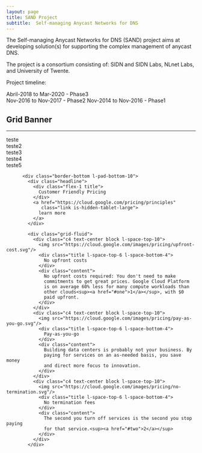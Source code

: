 ```yaml
---
layout: page
title: SAND Project
subtitle:  Self-managing Anycast Networks for DNS
---
```


The Self-managing Anycast Networks for DNS (SAND) project aims at developing solution(s) for supporting the complex management of anycast DNS.

The project is a consortium consisting of: SIDN and SIDN Labs, NLnet Labs, and University of Twente.

Project timeline:

Abril-2018  to Mar-2020 - Phase3  
Nov-2016 to Nov-2017 - Phase2 
Nov-2014 to Nov-2016 - Phase1 


<div class="container main">
    <h2 class="text-center">Grid Banner</h2>
    <hr>
    <div class="row">
        <div class="col-sm-6">
           teste
        </div>
        <div class="row col-sm-6">
            <div class="col-xs-6">
              teste2
            </div>
            <div class="col-xs-6">
              teste3
            </div>
            <div class="col-xs-6">
				teste4
            </div>
            <div class="col-xs-6">
              teste5
            </div>
        </div>
    </div>
</div>



          <div class="border-bottom l-pad-bottom-10">
            <div class="headline">
              <div class="flex-1 title">
                Customer Friendly Pricing
              </div>
              <a href="https://cloud.google.com/pricing/principles"
                 class="link is-hidden-tablet-large">
                learn more
              </a>
            </div>

            <div class="grid-fluid">
              <div class="c4 text-center block l-space-top-10">
                <img src="https://cloud.google.com/images/pricing/upfront-cost.svg"/>
                <div class="title l-space-top-6 l-space-bottom-4">
                  No upfront costs
                </div>
                <div class="content">
                  No upfront costs required: You don't need to make
                  commitments to get great prices. Google Cloud Platform
                  is on average 60% less for many compute workloads than
                  other clouds<sup><a href="#one">1</a></sup>, with $0
                  paid upfront.
                </div>
              </div>
              <div class="c4 text-center block l-space-top-10">
                <img src="https://cloud.google.com/images/pricing/pay-as-you-go.svg"/>
                <div class="title l-space-top-6 l-space-bottom-4">
                  Pay-as-you-go
                </div>
                <div class="content">
                  Building data centers is probably not your business. By
                  paying for services on an as-needed basis, you save money
                  and direct more focus to innovation.
                </div>
              </div>
              <div class="c4 text-center block l-space-top-10">
                <img src="https://cloud.google.com/images/pricing/no-termination.svg"/>
                <div class="title l-space-top-6 l-space-bottom-4">
                  No termination fees
                </div>
                <div class="content">
                  The second you turn off services is the second you stop paying
                  for that service.<sup><a href="#two">2</a></sup>
                </div>
              </div>
            </div>



